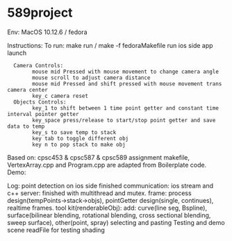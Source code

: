 # 589project

Env: MacOS 10.12.6 / fedora

Instructions:
      To run:
            make run / make -f fedoraMakefile run
            ios side app launch

      Camera Controls:
            mouse mid Pressed with mouse movement to change camera angle
            mouse scroll to adjust camera distance
            mouse mid Pressed and shift pressed with mouse movement trans camera center
            key_c camera reset
      Objects Controls:
            key_1 to shift between 1 time point getter and constant time interval pointer getter
            key_space press/release to start/stop point getter and save data to temp
            key_s to save temp to stack
            key tab to toggle different obj
            key n to pop stack to make obj

Based on:
      cpsc453 & cpsc587 & cpsc589 assignment
      makefile, VertexArray.cpp and Program.cpp are adapted from Boilerplate code.
Demo:

Log:
      point detection on ios side finished
      communication: ios stream and c++ server: finished with multithread and mutex.
      frame: process design(tempPoints->stack->objs), pointGetter design(single, continues), realtime frames.
      tool kit(renderableObj):
            add: curve(line seg, Bspline),  surface(bilinear blending, rotational blending, cross sectional blending, sweep surface), other(point, spray)
            selecting and pasting
      Testing and demo scene
            readFile for testing
            shading
